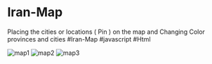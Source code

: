 # Iran-Map
Placing the cities or locations ( Pin ) on the map and Changing Color provinces and cities
#Iran-Map
#javascript
#Html

![map1](https://user-images.githubusercontent.com/93921089/222789137-430d2f11-d513-4b35-8930-b16f2c3a2054.png)
![map2](https://user-images.githubusercontent.com/93921089/222789147-ab360852-32e9-4b4b-9d58-215149a96b35.png)
![map3](https://user-images.githubusercontent.com/93921089/222789153-f0dcff70-cc34-4c42-b311-e51fe9738c65.png)
